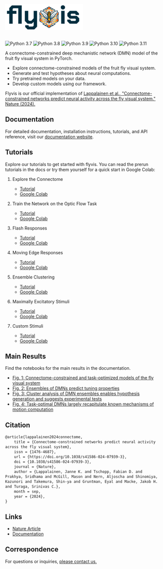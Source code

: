 <h1>
<p style="text-align:left;">
    <img src="docs/docs/images/flyvis_logo_light@150ppi.webp" width="50%" alt="Flyvis Logo">
</p>
</h1>

![Python 3.7](https://github.com/TuragaLab/flyvision/actions/workflows/auto_test.yml/badge.svg?branch=main&event=push&python-version=3.7)
![Python 3.8](https://github.com/TuragaLab/flyvision/actions/workflows/auto_test.yml/badge.svg?branch=main&event=push&python-version=3.8)
![Python 3.9](https://github.com/TuragaLab/flyvision/actions/workflows/auto_test.yml/badge.svg?branch=main&event=push&python-version=3.9)
![Python 3.10](https://github.com/TuragaLab/flyvision/actions/workflows/auto_test.yml/badge.svg?branch=main&event=push&python-version=3.10)
![Python 3.11](https://github.com/TuragaLab/flyvision/actions/workflows/auto_test.yml/badge.svg?branch=main&event=push&python-version=3.11)

A connectome-constrained deep mechanistic network (DMN) model of the fruit fly visual system in PyTorch.

- Explore connectome-constrained models of the fruit fly visual system.
- Generate and test hypotheses about neural computations.
- Try pretrained models on your data.
- Develop custom models using our framework.

Flyvis is our official implementation of
[Lappalainen et al., "Connectome-constrained networks predict neural activity across the fly visual system." Nature (2024).](https://www.nature.com/articles/s41586-024-07939-3)

## Documentation

For detailed documentation, installation instructions, tutorials, and API reference, visit our [documentation website](https://turagalab.github.io/flyvis/).

## Tutorials

Explore our tutorials to get started with flyvis. You can read the prerun tutorials in the docs or try them yourself for a quick start in Google Colab:

1. Explore the Connectome
   - [Tutorial](https://turagalab.github.io/flyvis/examples/01_flyvision_connectome/)
   - [Google Colab](https://colab.research.google.com/github/TuragaLab/flyvis/blob/main/examples/01_flyvision_connectome.ipynb)

2. Train the Network on the Optic Flow Task
   - [Tutorial](https://turagalab.github.io/flyvis/examples/02_flyvision_optic_flow_task/)
   - [Google Colab](https://colab.research.google.com/github/TuragaLab/flyvis/blob/main/examples/02_flyvision_optic_flow_task.ipynb)

3. Flash Responses
   - [Tutorial](https://turagalab.github.io/flyvis/examples/03_flyvision_flash_responses/)
   - [Google Colab](https://colab.research.google.com/github/TuragaLab/flyvis/blob/main/examples/03_flyvision_flash_responses.ipynb)

4. Moving Edge Responses
   - [Tutorial](https://turagalab.github.io/flyvis/examples/04_flyvision_moving_edge_responses/)
   - [Google Colab](https://colab.research.google.com/github/TuragaLab/flyvis/blob/main/examples/04_flyvision_moving_edge_responses.ipynb)

5. Ensemble Clustering
   - [Tutorial](https://turagalab.github.io/flyvis/examples/05_flyvision_umap_and_clustering_models/)
   - [Google Colab](https://colab.research.google.com/github/TuragaLab/flyvis/blob/main/examples/05_flyvision_umap_and_clustering_models.ipynb)

6. Maximally Excitatory Stimuli
   - [Tutorial](https://turagalab.github.io/flyvis/examples/06_flyvision_maximally_excitatory_stimuli/)
   - [Google Colab](https://colab.research.google.com/github/TuragaLab/flyvis/blob/main/examples/06_flyvision_maximally_excitatory_stimuli.ipynb)

7. Custom Stimuli
   - [Tutorial](https://turagalab.github.io/flyvis/examples/07_flyvision_providing_custom_stimuli/)
   - [Google Colab](https://colab.research.google.com/github/TuragaLab/flyvis/blob/main/examples/07_flyvision_providing_custom_stimuli.ipynb)


## Main Results

Find the notebooks for the main results in the documentation.

- [Fig. 1: Connectome-constrained and task-optimized models of the fly visual system](https://turagalab.github.io/flyvis/examples/figure_01_fly_visual_system/)
- [Fig. 2: Ensembles of DMNs predict tuning properties](https://turagalab.github.io/flyvis/examples/figure_02_simple_stimuli_responses/)
- [Fig. 3: Cluster analysis of DMN ensembles enables hypothesis generation and suggests experimental tests](https://turagalab.github.io/flyvis/examples/figure_03_naturalistic_stimuli_responses/)
- [Fig. 4: Task-optimal DMNs largely recapitulate known mechanisms of motion computation](https://turagalab.github.io/flyvis/examples/figure_04_mechanisms/)

## Citation

```
@article{lappalainen2024connectome,
	title = {Connectome-constrained networks predict neural activity across the fly visual system},
	issn = {1476-4687},
	url = {https://doi.org/10.1038/s41586-024-07939-3},
	doi = {10.1038/s41586-024-07939-3},
	journal = {Nature},
	author = {Lappalainen, Janne K. and Tschopp, Fabian D. and Prakhya, Sridhama and McGill, Mason and Nern, Aljoscha and Shinomiya, Kazunori and Takemura, Shin-ya and Gruntman, Eyal and Macke, Jakob H. and Turaga, Srinivas C.},
	month = sep,
	year = {2024},
}
```

## Links

- [Nature Article](https://www.nature.com/articles/s41586-024-07939-3)
- [Documentation](https://turagalab.github.io/flyvis/)

## Correspondence

For questions or inquiries, [please contact us.](mailto:janne.lappalainen@uni-tuebingen.de?cc=jakob.macke@uni-tuebingen.de,turagas@janelia.hhmi.org)
